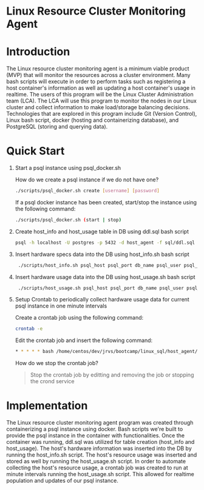 # Linux Resource Cluster Monitoring Agent

# Introduction
The Linux resource cluster monitoring agent is a minimum viable product (MVP) that will monitor the resources across a cluster environment. Many bash scripts will execute in order to perform tasks such as registering a host container's information as well as updating a host container's usage in realtime. The users of this program will be the Linux Cluster Administration team (LCA). The LCA will use this program to monitor the nodes in our Linux cluster and collect information to make load/storage balancing decisions. Technologies that are explored in this program include Git (Version Control), Linux bash script, docker (hosting and containerizing database), and PostgreSQL (storing and querying data).

# Quick Start
1. Start a psql instance using psql_docker.sh

      How do we create a psql instance if we do not have one?
      ``` bash
     ./scripts/psql_docker.sh create [username] [password]
      ```
      If a psql docker instance has been created, start/stop the instance using the following command:
     ``` bash
     ./scripts/psql_docker.sh (start | stop)
     ```
2. Create host_info and host_usage table in DB using ddl.sql bash script
     ``` bash
     psql -h localhost -U postgres -p 5432 -d host_agent -f sql/ddl.sql
     ```
3. Insert hardware specs data into the DB using host_info.sh bash script
    ``` bash
     ./scripts/host_info.sh psql_host psql_port db_name psql_user psql_password
    ```
4. Insert hardware usage data into the DB using host_usage.sh bash script
   ``` bash
    ./scripts/host_usage.sh psql_host psql_port db_name psql_user psql_password
   ```
5. Setup Crontab to periodically collect hardware usage data for current psql instance in one minute intervals

      Create a crontab job using the following command:
      ``` bash
     crontab -e
      ```
      Edit the crontab job and insert the following command:
     ``` bash
     * * * * * bash /home/centos/dev/jrvs/bootcamp/linux_sql/host_agent/scripts/host_usage.sh
     ```
      How do we stop the crontab job?
      >Stop the crontab job by editting and removing the job or stopping the crond service
# Implementation
The Linux resource cluster monitoring agent program was created through containerizing a psql instance using docker. Bash scripts we're built to provide the psql instance in the container with functionalities. Once the container was running, ddl.sql was utilized for table creation (host_info and host_usage). The host's hardware information was inserted into the DB by running the host_info.sh script. The host's resource usage was inserted and stored as well by running the host_usage.sh script. In order to automate collecting the host's resource usage, a crontab job was created to run at minute intervals running the host_usage.sh script. This allowed for realtime population and updates of our psql instance.
